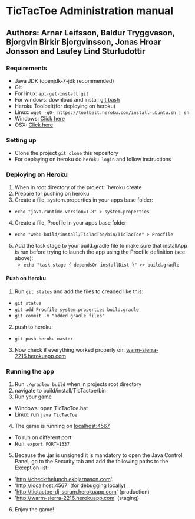 # TicTacToe Administration manual

## Authors: Arnar Leifsson, Baldur Tryggvason, Bjorgvin Birkir Bjorgvinsson, Jonas Hroar Jonsson and Laufey Lind Sturludottir

### Requirements
* Java JDK (openjdk-7-jdk recommended)
* Git
* For linux: `apt-get-install git`
* For windows: download and install [git bash](http://git-scm.com/download/win)
* Heroku Toolbelt(for deploying on heroku)
* Linux: `wget -qO- https://toolbelt.heroku.com/install-ubuntu.sh | sh`
* Windows: [Click here](https://toolbelt.heroku.com/windows)
* OSX: [Click here](https://toolbelt.heroku.com/osx)

### Setting up
* Clone the project `git clone` this repository
* For deplaying on heroku do `heroku login` and follow instructions

### Deploying on Heroku
1. When in root directory of the project: `heroku create <NameYourProject>
2. Prepare for pushing on heroku
3. Create a file, system.properties in your apps base folder:
* `echo "java.runtime.version=1.8" > system.properties`
4. Create a file, Procfile in your apps base folder:
* `echo "web: build/install/TicTacToe/bin/TicTacToe" > Procfile`
5. Add the task stage to your build.gradle file to make sure that installApp is run before trying to launch the app using the Procfile definition (see above):
   * `echo "task stage { dependsOn installDist }" >> build.gradle`

#### Push on Heroku
1. Run `git status` and add the files to creaded like this:
* `git status`
* `git add Procfile system.properties build.gradle`
* `git commit -m "added gradle files"`
2. push to heroku:
* `git push heroku master`
3. Now check if everything worked properly on: [warm-sierra-2216.herokuapp.com](warm-sierra-2216.herokuapp.com)

### Running the app
1. Run `./gradlew build` when in projects root directory
2. navigate to build/install/TicTactoe/bin
3. Run your game
* Windows: open TicTacToe.bat
* Linux: run `java TicTacToe`
4. The game is running on [localhost:4567](localhost:4567)
* To run on different port:
* Run: `export PORT=1337`
5. Because the .jar is unsigned it is mandatory to open the Java Control Panel, go to the Security tab and add the following paths to the Exception list: 
* 'http://checkthelunch.ekbjarnason.com' 
* 'http://localhost:4567' (for debugging locally) 
* 'http://tictactoe-dj-scrum.herokuapp.com' (production) 
* 'http://warm-sierra-2216.herokuapp.com' (staging) 
6. Enjoy the game!


